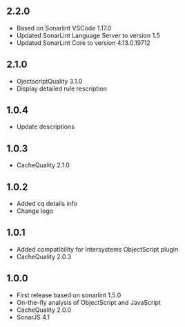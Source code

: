 ## 2.2.0
* Based on Sonarlint VSCode 1.17.0
* Updated SonarLint Language Server to version 1.5
* Updated SonarLint Core to version 4.13.0.19712

## 2.1.0
* OjectscriptQuality 3.1.0
* Display detailed rule rescription 

## 1.0.4
*  Update descriptions

## 1.0.3
*  CacheQuality 2.1.0

## 1.0.2

* Added cq details info
* Change logo

## 1.0.1

* Added compatibility for Intersystems ObjectScript plugin
* CacheQuality 2.0.3

## 1.0.0

* First release based on sonarlint 1.5.0
* On-the-fly analysis of ObjectScript and JavaScript
* CacheQuality 2.0.0
* SonarJS 4.1
